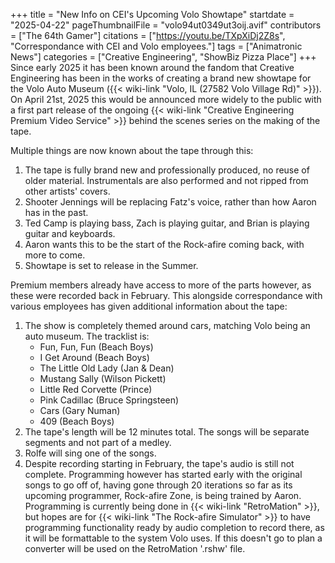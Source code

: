 +++
title = "New Info on CEI's Upcoming Volo Showtape"
startdate = "2025-04-22"
pageThumbnailFile = "volo94ut0349ut3oij.avif"
contributors = ["The 64th Gamer"]
citations = ["https://youtu.be/TXpXiDj2Z8s", "Correspondance with CEI and Volo employees."]
tags = ["Animatronic News"]
categories = ["Creative Engineering", "ShowBiz Pizza Place"]
+++
Since early 2025 it has been known around the fandom that Creative Engineering has been in the works of creating a brand new showtape for the Volo Auto Museum ({{< wiki-link "Volo, IL (27582 Volo Village Rd)" >}}). On April 21st, 2025 this would be announced more widely to the public with a first part release of the ongoing {{< wiki-link "Creative Engineering Premium Video Service" >}} behind the scenes series on the making of the tape.

Multiple things are now known about the tape through this:

1.  The tape is fully brand new and professionally produced, no reuse of older material. Instrumentals are also performed and not ripped from other artists' covers.
2.  Shooter Jennings will be replacing Fatz's voice, rather than how Aaron has in the past.
3.  Ted Camp is playing bass, Zach is playing guitar, and Brian is playing guitar and keyboards.
4.  Aaron wants this to be the start of the Rock-afire coming back, with more to come.
5.  Showtape is set to release in the Summer.

Premium members already have access to more of the parts however, as these were recorded back in February. This alongside correspondance with various employees has given additional information about the tape:

1.  The show is completely themed around cars, matching Volo being an auto museum. The tracklist is:
    - Fun, Fun, Fun (Beach Boys)
    - I Get Around (Beach Boys)
    - The Little Old Lady (Jan & Dean)
    - Mustang Sally (Wilson Pickett)
    - Little Red Corvette (Prince)
    - Pink Cadillac (Bruce Springsteen)
    - Cars (Gary Numan)
    - 409 (Beach Boys)
2.  The tape's length will be 12 minutes total. The songs will be separate segments and not part of a medley.
3.  Rolfe will sing one of the songs.
4.  Despite recording starting in February, the tape's audio is still not complete. Programming however has started early with the original songs to go off of, having gone through 20 iterations so far as its upcoming programmer, Rock-afire Zone, is being trained by Aaron. Programming is currently being done in {{< wiki-link "RetroMation" >}}, but hopes are for {{< wiki-link "The Rock-afire Simulator" >}} to have programming functionality ready by audio completion to record there, as it will be formattable to the system Volo uses. If this doesn't go to plan a converter will be used on the RetroMation '.rshw' file.



